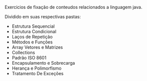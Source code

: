 Exercicios de fixação de conteudos relacionados a linguagem java.

Dividido em suas respectivas pastas:

- Estrutura Sequencial
- Estrutura Condicional
- Laços de Repetição
- Métodos e Funções
- Array Vetores e Matrizes
- Collections
- Padrão ISO 8601
- Encapsulamento e Sobrecarga
- Herança e Polimorfismo
- Tratamento De Exceções